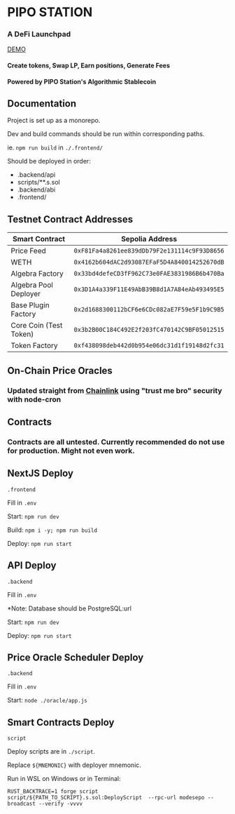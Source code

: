 # PIPO STATION

### A DeFi Launchpad

[DEMO](https://mode-frontend.onrender.com/ "PIPO Station")

#### Create tokens, Swap LP, Earn positions, Generate Fees

#### Powered by PIPO Station's Algorithmic Stablecoin

## Documentation

Project is set up as a monorepo.

Dev and build commands should be run within corresponding paths.


ie. `npm run build` in `./.frontend/`


Should be deployed in order:
- .backend/api
- scripts/**.s.sol
- .backend/abi
- .frontend/


## Testnet Contract Addresses

Smart Contract | Sepolia Address
-------------- | ---------------
Price Feed | `0xF81Fa4a8261ee839dDb79F2e131114c9F93D8656`
WETH | `0x4162b604dAC2d93087EFaF5D4A840014252670dB`
Algebra Factory | `0x33bd4defeCD3fF962C73e0FAE3831986B6b470Ba`
Algebra Pool Deployer | `0x3D1A4a339F11E49AbB39B8d1A7A84eAb493495E5`
Base Plugin Factory | `0x2d1688300112bCF6e6CDc082aE7F59e5F1b9C9B5`
Core Coin (Test Token) | `0x3b2B00C184C492E2f203fC470142C9BF05012515`
Token Factory | `0xf438098deb442d0b954e06dc31d1f19148d2fc31`

## On-Chain Price Oracles

### Updated straight from [Chainlink](https://docs.chain.link/data-feeds/price-feeds/addresses?network=ethereum&page=1 "Chainlink Price Feeds") using "trust me bro" security with node-cron

## Contracts

### Contracts are all untested. Currently recommended do not use for production. Might not even work.

## NextJS Deploy

```
.frontend
```
Fill in `.env`

Start: `npm run dev` 

Build: `npm i -y; npm run build`

Deploy: `npm run start`

## API Deploy

```
.backend
```

Fill in `.env`

*Note: Database should be PostgreSQL:url

Start: `npm run dev`

Deploy: `npm run start`

## Price Oracle Scheduler Deploy

```
.backend
```

Fill in `.env`

Start: `node ./oracle/app.js`

## Smart Contracts Deploy

```
script
```

Deploy scripts are in `./script`.

Replace `${MNEMONIC}` with deployer mnemonic.

Run in WSL on Windows or in Terminal:

`RUST_BACKTRACE=1 forge script script/${PATH_TO_SCRIPT}.s.sol:DeployScript  --rpc-url modesepo --broadcast --verify -vvvv`